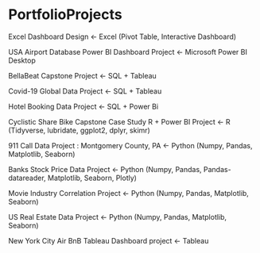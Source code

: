 # PortfolioProjects

Excel Dashboard Design <- Excel (Pivot Table, Interactive Dashboard)

USA Airport Database Power BI Dashboard Project <- Microsoft Power BI Desktop

BellaBeat Capstone Project <- SQL + Tableau

Covid-19 Global Data Project <- SQL + Tableau

Hotel Booking Data Project <- SQL + Power Bi

Cyclistic Share Bike Capstone Case Study R + Power BI Project <- R (Tidyverse, lubridate, ggplot2, dplyr, skimr) 

911 Call Data Project : Montgomery County, PA <- Python (Numpy, Pandas, Matplotlib, Seaborn)

Banks Stock Price Data Project <- Python (Numpy, Pandas, Pandas-datareader, Matplotlib, Seaborn, Plotly)

Movie Industry Correlation Project <- Python (Numpy, Pandas, Matplotlib, Seaborn)

US Real Estate Data Project <- Python (Numpy, Pandas, Matplotlib, Seaborn)

New York City Air BnB Tableau Dashboard project <- Tableau


